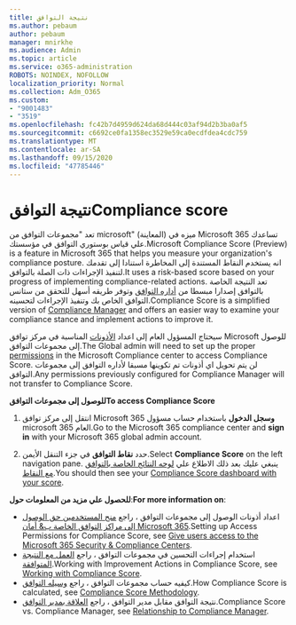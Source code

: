 ```yaml
---
title: نتيجة التوافق
ms.author: pebaum
author: pebaum
manager: mnirkhe
ms.audience: Admin
ms.topic: article
ms.service: o365-administration
ROBOTS: NOINDEX, NOFOLLOW
localization_priority: Normal
ms.collection: Adm_O365
ms.custom:
- "9001483"
- "3519"
ms.openlocfilehash: fc42b7d4959d624da68d444c03af94d2b3ba0af5
ms.sourcegitcommit: c6692ce0fa1358ec3529e59ca0ecdfdea4cdc759
ms.translationtype: MT
ms.contentlocale: ar-SA
ms.lasthandoff: 09/15/2020
ms.locfileid: "47785446"
---
```

# <a name="compliance-score"></a><span data-ttu-id="05391-102">نتيجة التوافق</span><span class="sxs-lookup"><span data-stu-id="05391-102">Compliance score</span></span>

<span data-ttu-id="05391-103">تعد "مجموعات التوافق من microsoft" (المعاينة) ميزه في Microsoft 365 تساعدك علي قياس بوستوري التوافق في مؤسستك.</span><span class="sxs-lookup"><span data-stu-id="05391-103">Microsoft Compliance Score (Preview) is a feature in Microsoft 365 that helps you measure your organization's compliance posture.</span></span> <span data-ttu-id="05391-104">انه يستخدم النقاط المستندة إلى المخاطرة استنادا إلى تقدمك لتنفيذ الإجراءات ذات الصلة بالتوافق.</span><span class="sxs-lookup"><span data-stu-id="05391-104">It uses a risk-based score based on your progress of implementing compliance-related actions.</span></span>   <span data-ttu-id="05391-105">تعد النتيجة الخاصة بالتوافق إصدارا مبسطا من [أداره التوافق](https://docs.microsoft.com/microsoft-365/compliance/compliance-manager-overview) وتوفر طريقه أسهل للتحقق من ستانس التوافق الخاص بك وتنفيذ الإجراءات لتحسينه.</span><span class="sxs-lookup"><span data-stu-id="05391-105">Compliance Score is a simplified version of [Compliance Manager](https://docs.microsoft.com/microsoft-365/compliance/compliance-manager-overview) and offers an easier way to examine your compliance stance and implement actions to improve it.</span></span> 

<span data-ttu-id="05391-106">سيحتاج المسؤول العام إلى اعداد [الأذونات](https://docs.microsoft.com/microsoft-365/security/office-365-security/permissions-in-the-security-and-compliance-center) المناسبة في مركز توافق Microsoft للوصول إلى مجموعات التوافق.</span><span class="sxs-lookup"><span data-stu-id="05391-106">The Global admin will need to set up the proper [permissions](https://docs.microsoft.com/microsoft-365/security/office-365-security/permissions-in-the-security-and-compliance-center) in the Microsoft Compliance center to access Compliance Score.</span></span>  <span data-ttu-id="05391-107">لن يتم تحويل اي أذونات تم تكوينها مسبقا لأداره التوافق إلى مجموعات التوافق.</span><span class="sxs-lookup"><span data-stu-id="05391-107">Any permissions previously configured for Compliance Manager will not transfer to Compliance Score.</span></span>

<span data-ttu-id="05391-108">**للوصول إلى مجموعات التوافق**</span><span class="sxs-lookup"><span data-stu-id="05391-108">**To access Compliance Score**</span></span>

1. <span data-ttu-id="05391-109">انتقل إلى مركز توافق Microsoft 365 **وسجل الدخول** باستخدام حساب مسؤول microsoft 365 العام.</span><span class="sxs-lookup"><span data-stu-id="05391-109">Go to the Microsoft 365 compliance center and **sign in** with your Microsoft 365 global admin account.</span></span>

2. <span data-ttu-id="05391-110">حدد **نقاط التوافق** في جزء التنقل الأيمن.</span><span class="sxs-lookup"><span data-stu-id="05391-110">Select **Compliance Score** on the left navigation pane.</span></span> <span data-ttu-id="05391-111">ينبغي عليك بعد ذلك الاطلاع علي [لوحه النتائج الخاصة بالتوافق مع النقاط](https://docs.microsoft.com/microsoft-365/compliance/compliance-score-setup#understand-the-compliance-score-dashboard).</span><span class="sxs-lookup"><span data-stu-id="05391-111">You should then see your [Compliance Score dashboard with your score](https://docs.microsoft.com/microsoft-365/compliance/compliance-score-setup#understand-the-compliance-score-dashboard).</span></span>
 

<span data-ttu-id="05391-112">**للحصول علي مزيد من المعلومات حول**:</span><span class="sxs-lookup"><span data-stu-id="05391-112">**For more information on**:</span></span>

- <span data-ttu-id="05391-113">اعداد أذونات الوصول إلى مجموعات التوافق ، راجع [منح المستخدمين حق الوصول إلى مراكز التوافق الخاصة ب& أمان Microsoft 365](https://docs.microsoft.com/microsoft-365/security/office-365-security/grant-access-to-the-security-and-compliance-center).</span><span class="sxs-lookup"><span data-stu-id="05391-113">Setting up Access Permissions for Compliance Score, see [Give users access to the Microsoft 365 Security & Compliance Centers](https://docs.microsoft.com/microsoft-365/security/office-365-security/grant-access-to-the-security-and-compliance-center).</span></span>
- <span data-ttu-id="05391-114">استخدام إجراءات التحسين في مجموعات التوافق ، راجع  [العمل مع النتيجة المتوافقة](https://docs.microsoft.com/microsoft-365/compliance/working-with-compliance-score).</span><span class="sxs-lookup"><span data-stu-id="05391-114">Working with Improvement Actions in Compliance Score, see  [Working with Compliance Score](https://docs.microsoft.com/microsoft-365/compliance/working-with-compliance-score).</span></span>
- <span data-ttu-id="05391-115">كيفيه حساب مجموعات التوافق ، راجع [وسيله التوافق](https://docs.microsoft.com/microsoft-365/compliance/compliance-score-methodology).</span><span class="sxs-lookup"><span data-stu-id="05391-115">How Compliance Score is calculated, see [Compliance Score Methodology](https://docs.microsoft.com/microsoft-365/compliance/compliance-score-methodology).</span></span>
- <span data-ttu-id="05391-116">نتيجة التوافق مقابل مدير التوافق ، راجع [العلاقة بمدير التوافق](https://docs.microsoft.com/microsoft-365/compliance/compliance-score#relationship-to-compliance-manager).</span><span class="sxs-lookup"><span data-stu-id="05391-116">Compliance Score vs. Compliance Manager, see [Relationship to Compliance Manager](https://docs.microsoft.com/microsoft-365/compliance/compliance-score#relationship-to-compliance-manager).</span></span>

